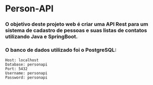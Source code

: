 # **Person-API**

### O objetivo deste projeto web é criar uma API Rest para um sistema de cadastro de pessoas e suas listas de contatos utilizando Java e SpringBoot.

### O banco de dados utilizado foi o PostgreSQL:
````
Host: localhost
Database: personapi
Port: 5432
Username: personapi
Password: personapi
````
